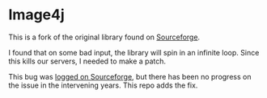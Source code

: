 # Image4j

This is a fork of the original library found on [Sourceforge](http://image4j.sourceforge.net/).

I found that on some bad input, the library will spin in an infinite loop. Since this kills our servers,
I needed to make a patch.

This bug was [logged on Sourceforge](http://sourceforge.net/tracker/?func=detail&aid=2971634&group_id=181651&atid=898055),
but there has been no progress on the issue in the intervening years. This repo adds the fix.